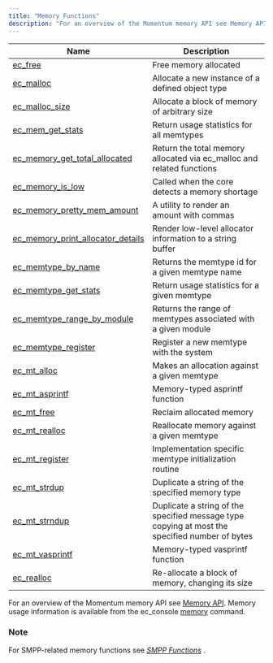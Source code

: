 ```yaml
---
title: "Memory Functions"
description: "For an overview of the Momentum memory API see Memory API Memory usage information is available from the ec console memory command For SMPP related memory functions see Chapter 46 SMPP Functions..."
---
```


              
| Name                                                                                                                              | Description                                                                                    |
|-----------------------------------------------------------------------------------------------------------------------------------|------------------------------------------------------------------------------------------------|
| [ec_free](/momentum/3/3-api/apis-ec-free)                                                     | Free memory allocated                                                                          |
| [ec_malloc](/momentum/3/3-api/apis-ec-malloc)                                                 | Allocate a new instance of a defined object type                                               |
| [ec_malloc_size](/momentum/3/3-api/apis-ec-malloc-size)                                       | Allocate a block of memory of arbitrary size                                                   |
| [ec_mem_get_stats](/momentum/3/3-api/apis-ec-mem-get-stats)                                   | Return usage statistics for all memtypes                                                       |
| [ec_memory_get_total_allocated](/momentum/3/3-api/apis-ec-memory-get-total-allocated)         | Return the total memory allocated via ec_malloc and related functions                          |
| [ec_memory_is_low](/momentum/3/3-api/apis-ec-memory-is-low)                                   | Called when the core detects a memory shortage                                                 |
| [ec_memory_pretty_mem_amount](/momentum/3/3-api/apis-ec-memory-pretty-mem-amount)             | A utility to render an amount with commas                                                      |
| [ec_memory_print_allocator_details](/momentum/3/3-api/apis-ec-memory-print-allocator-details) | Render low-level allocator information to a string buffer                                      |
| [ec_memtype_by_name](/momentum/3/3-api/apis-ec-memtype-by-name)                               | Returns the memtype id for a given memtype name                                                |
| [ec_memtype_get_stats](/momentum/3/3-api/apis-ec-memtype-get-stats)                           | Return usage statistics for a given memtype                                                    |
| [ec_memtype_range_by_module](/momentum/3/3-api/apis-ec-memtype-range-by-module)               | Returns the range of memtypes associated with a given module                                   |
| [ec_memtype_register](/momentum/3/3-api/apis-ec-memtype-register)                             | Register a new memtype with the system                                                         |
| [ec_mt_alloc](/momentum/3/3-api/apis-ec-mt-alloc)                                             | Makes an allocation against a given memtype                                                    |
| [ec_mt_asprintf](/momentum/3/3-api/apis-ec-mt-asprintf)                                       | Memory-typed asprintf function                                                                 |
| [ec_mt_free](/momentum/3/3-api/apis-ec-mt-free)                                               | Reclaim allocated memory                                                                       |
| [ec_mt_realloc](/momentum/3/3-api/apis-ec-mt-realloc)                                         | Reallocate memory against a given memtype                                                      |
| [ec_mt_register](/momentum/3/3-api/apis-ec-mt-register)                                       | Implementation specific memtype initialization routine                                         |
| [ec_mt_strdup](/momentum/3/3-api/apis-ec-mt-strdup)                                           | Duplicate a string of the specified memory type                                                |
| [ec_mt_strndup](/momentum/3/3-api/apis-ec-mt-strndup)                                         | Duplicate a string of the specified message type copying at most the specified number of bytes |
| [ec_mt_vasprintf](/momentum/3/3-api/apis-ec-mt-vasprintf)                                     | Memory-typed vasprintf function                                                                |
| [ec_realloc](/momentum/3/3-api/apis-ec-realloc)                                               | Re-allocate a block of memory, changing its size                                               |

For an overview of the Momentum memory API see [Memory API](/momentum/3/3-api/arch-primary-apis#arch.memory). Memory usage information is available from the ec_console [memory](/momentum/3/3-reference/3-reference-console-commands-memory) command.

### Note

For SMPP-related memory functions see [*SMPP Functions*](/momentum/3/3-api/smpp) .